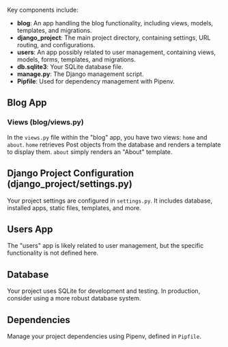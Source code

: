 
Key components include:

- **blog**: An app handling the blog functionality, including views, models, templates, and migrations.
- **django_project**: The main project directory, containing settings, URL routing, and configurations.
- **users**: An app possibly related to user management, containing views, models, forms, templates, and migrations.
- **db.sqlite3**: Your SQLite database file.
- **manage.py**: The Django management script.
- **Pipfile**: Used for dependency management with Pipenv.

## Blog App

### Views (blog/views.py)

In the `views.py` file within the "blog" app, you have two views: `home` and `about`. `home` retrieves Post objects from the database and renders a template to display them. `about` simply renders an "About" template.

## Django Project Configuration (django_project/settings.py)

Your project settings are configured in `settings.py`. It includes database, installed apps, static files, templates, and more.

## Users App

The "users" app is likely related to user management, but the specific functionality is not defined here.

## Database

Your project uses SQLite for development and testing. In production, consider using a more robust database system.

## Dependencies

Manage your project dependencies using Pipenv, defined in `Pipfile`.


